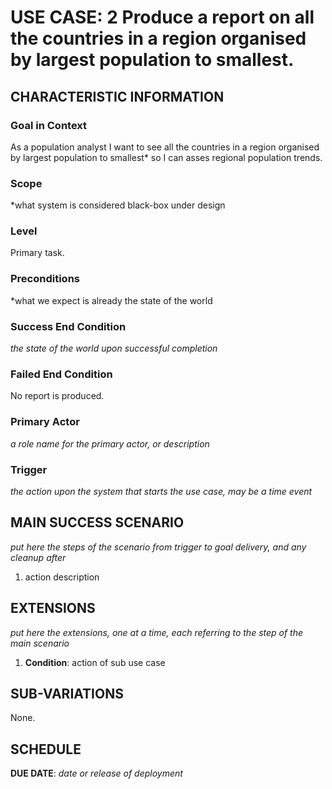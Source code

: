 # USE CASE: 2 Produce a report on all the countries in a region organised by largest population to smallest.

## CHARACTERISTIC INFORMATION

### Goal in Context

As a population analyst I want to see all the countries in a region organised by largest population to smallest* so I can asses regional population trends.

### Scope

*what system is considered black-box under design

### Level

Primary task.

### Preconditions

*what we expect is already the state of the world

### Success End Condition

*the state of the world upon successful completion*

### Failed End Condition

No report is produced.

### Primary Actor

*a role name for the primary actor, or description*

### Trigger

*the action upon the system that starts the use case, may be a time event*

## MAIN SUCCESS SCENARIO

*put here the steps of the scenario from trigger to goal delivery, and any cleanup after*

1. action description

## EXTENSIONS

*put here the extensions, one at a time, each referring to the step of the main scenario*

1. **Condition**: action of sub use case

## SUB-VARIATIONS

None.

## SCHEDULE

**DUE DATE**: *date or release of deployment*
